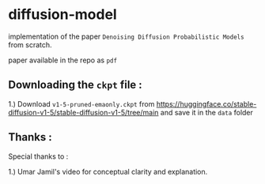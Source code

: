 # diffusion-model
implementation of the paper `Denoising Diffusion Probabilistic Models` from scratch.

paper available in the repo as `pdf`


## Downloading the `ckpt` file :

1.) Download `v1-5-pruned-emaonly.ckpt` from https://huggingface.co/stable-diffusion-v1-5/stable-diffusion-v1-5/tree/main
    and save it in the `data` folder


## Thanks : 
Special thanks to : 


1.) Umar Jamil's video for conceptual clarity and explanation.
   
